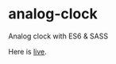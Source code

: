 # analog-clock

Analog clock with ES6 & SASS

Here is [live](https://maks1mp.github.io/analog-clock/dist/).
